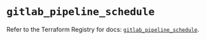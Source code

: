# `gitlab_pipeline_schedule`

Refer to the Terraform Registry for docs: [`gitlab_pipeline_schedule`](https://registry.terraform.io/providers/gitlabhq/gitlab/17.11.0/docs/resources/pipeline_schedule).
